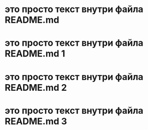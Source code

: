 # это просто текст внутри файла README.md

# это просто текст внутри файла README.md 1
# это просто текст внутри файла README.md 2
# это просто текст внутри файла README.md 3